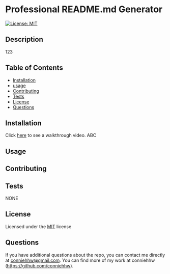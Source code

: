  
  # Professional README.md Generator  

  [![License: MIT](https://img.shields.io/badge/license-MIT-brightgreen.svg)](https://choosealicense.com/licenses/mit/)
  

  ## Description
  123
  



  ## Table of Contents
  - [Installation](#installation)
  - [usage](#usage)
  - [Contributing](#contributing)
  - [Tests](#tests)
  - [License](#license)
  - [Questions](#questions)
 



  ## Installation
  Click [here](https://drive.google.com/file/d/1_QGo400kw9HCG4H6-4tv6qQLNixVww5b/view) to see a walkthrough video.
  ABC
 





  ## Usage
  
  





  ## Contributing
  






  ## Tests
  NONE
 




  ## License
  Licensed under the [MIT](https://choosealicense.com/licenses/mit/) license

  



  ## Questions
  If you have additional questions about the repo, you can contact me directly at conniehhw@gmail.com. You can find more of my work at conniehhw (https://github.com/conniehhw).
 


    